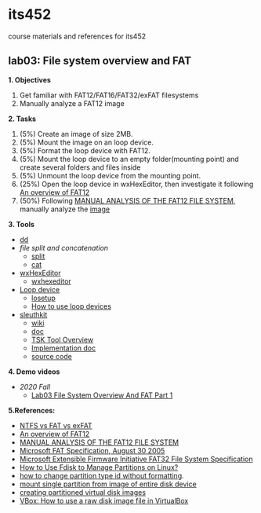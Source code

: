 # its452
course materials and references for its452

## lab03: File system overview and FAT

**1. Objectives**

1. Get familiar with FAT12/FAT16/FAT32/exFAT filesystems
2. Manually analyze a FAT12 image

**2. Tasks**
1. (5%) Create an image of size 2MB.
2. (5%) Mount the image on an loop device.
3. (5%) Format the loop device with FAT12.
4. (5%) Mount the loop device to an empty folder(mounting point) and create several folders and files inside
5. (5%) Unmount the loop device from the mounting point.
6. (25%) Open the loop device in wxHexEditor, then investigate it following [An overview of FAT12](./refs/AnoverviewofFAT12.pdf)
7. (50%) Following [MANUAL ANALYSIS OF THE FAT12 FILE SYSTEM](./refs/fat12manualanalysis.pdf), manually analyze the [image](./refs/fat12.img)

**3. Tools**

* [dd](https://en.wikipedia.org/wiki/Dd_(Unix))
* _file split and concatenation_
  * [split](https://en.wikipedia.org/wiki/Split_(Unix))
  * [cat](https://en.wikipedia.org/wiki/Cat_(Unix))
* [wxHexEditor](https://www.wxhexeditor.org/)
  * [wxhexeditor](../../lectures/module02/wxhexeditor.md)
* [Loop device](https://en.wikipedia.org/wiki/Loop_device)
  * [losetup](https://man7.org/linux/man-pages/man8/losetup.8.html)
  * [How to use loop devices](https://blog.sleeplessbeastie.eu/2017/07/03/how-to-use-loop-devices/)
* [sleuthkit](https://www.sleuthkit.org/sleuthkit/)
  * [wiki](http://wiki.sleuthkit.org)
  * [doc](http://wiki.sleuthkit.org/index.php?title=Help_Documents)
  * [TSK Tool Overview](http://wiki.sleuthkit.org/index.php?title=TSK_Tool_Overview)
  * [Implementation doc](http://wiki.sleuthkit.org/index.php?title=Design_Documents)
  * [source code](https://github.com/sleuthkit/sleuthkit)

**4. Demo videos**

* _2020 Fall_
  * [Lab03 File System Overview And FAT Part 1](https://youtu.be/7PdyOSGOnBw)


**5.References:**
* [NTFS vs FAT vs exFAT](https://www.ntfs.com/ntfs_vs_fat.htm)
* [An overview of FAT12](./refs/AnoverviewofFAT12.pdf)
* [MANUAL ANALYSIS OF THE FAT12 FILE SYSTEM](./refs/fat12manualanalysis.pdf)
* [Microsoft FAT Specification, August 30 2005](./refs/MicrosoftFATSpecification2005.pdf)
* [Microsoft Extensible Firmware Initiative FAT32 File System Specification](./refs/msfat32filesystemspecification2000.pdf)
* [How to Use Fdisk to Manage Partitions on Linux?](https://www.howtogeek.com/106873/how-to-use-fdisk-to-manage-partitions-on-linux/)
* [how to change partition type id without formatting](https://unix.stackexchange.com/questions/508890/how-to-change-partition-type-id-without-formatting).
* [mount single partition from image of entire disk device](https://askubuntu.com/questions/69363/mount-single-partition-from-image-of-entire-disk-device)
* [creating partitioned virtual disk images](https://adayinthelifeof.nl/2011/10/11/creating-partitioned-virtual-disk-images/)
* [VBox: How to use a raw disk image file in VirtualBox](https://lira.epac.to/MyPublicWiki/VBox:%20How%20to%20use%20a%20raw%20disk%20image%20file%20in%20VirtualBox.html)


